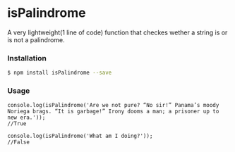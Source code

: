 # isPalindrome
A very lightweight(1 line of code) function that checkes wether a string is or is not a palindrome.

### Installation

```sh
$ npm install isPalindrome --save
```
### Usage

```
console.log(isPalindrome('Are we not pure? “No sir!” Panama’s moody Noriega brags. “It is garbage!” Irony dooms a man; a prisoner up to new era.'));
//True

console.log(isPalindrome('What am I doing?'));
//False
```
